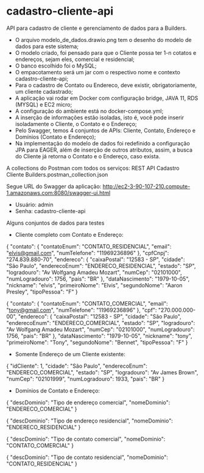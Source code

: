 # cadastro-cliente-api
API para cadastro de cliente e gerenciamento de dados para a Builders.

* O arquivo modelo_de_dados.drawio.png tem o desenho do modelo de dados para este sistema;
* O modelo criado, foi pensado para que o Cliente possa ter 1-n cotatos e endereços, sejam eles, comercial e residencial;
* O banco escolhido foi o MySQL;
* O empacotamento será um jar com o respectivo nome e contexto cadastro-cliente-api;
* Para o cadastro de Contato ou Endereco, deve existir, obrigatoriamente, um cliente cadastrado;
* A aplicação vai rodar em Docker com configuração bridge, JAVA 11, RDS (MYSQL) e EC2 micro;
* A configuração do ambiente está no docker-compose.yml;
* A inserção de informações estão isoladas, isto é, você pode inserir isoladamente o Cliente, o Contato e o Endereço;
* Pelo Swagger, temos 4 conjuntos de APIs: Cliente, Contato, Endereço e Domínios (Contato e Endereço);
* Na implementação do modelo de dados foi redefinido a configuração JPA para EAGER, além de inserção de outros atributos, assim, a busca do Cliente já retorna o Contato e o Endereço, caso exista.

A collections do Postman com todos os serviços: REST API Cadastro Cliente Builders.postman_collection.json

Segue URL do Swagger da aplicação: http://ec2-3-90-107-210.compute-1.amazonaws.com:8080/swagger-ui.html

* Usuário: admin
* Senha: cadastro-cliente-api

Alguns conjuntos de dados para testes

* Cliente completo com Contato e Endereço:

{
  "contato": {
    "contatoEnum": "CONTATO_RESIDENCIAL",
    "email": "elvis@gmail.com",
    "numTelefone": "11969236896"
  },
  "cpfCnpj": "274.839.880-70",
  "endereco": {
    "caixaPostal": "12583 - SP",
    "cidade": "São Paulo",
    "enderecoEnum": "ENDERECO_RESIDENCIAL",
    "estado": "SP",
    "logradouro": "Av Wolfgang Amadeu Mozart",
    "numCep": "02101000",
    "numLogradouro": 1756,
    "pais": "BR"
  },
  "dataNascimento": "1979-10-05",
  "nickname": "elvis",
  "primeiroNome": "Elvis",
  "segundoNome": "Aaron Presley",
  "tipoPessoa": "F"
}

{
  "contato": {
    "contatoEnum": "CONTATO_COMERCIAL",
    "email": "tony@gmail.com",
    "numTelefone": "11969236896"
  },
  "cpf": "270.000.000-00",
  "endereco": {
    "caixaPostal": "12583 - SP",
    "cidade": "São Paulo",
    "enderecoEnum": "ENDERECO_COMERCIAL",
    "estado": "SP",
    "logradouro": "Av Wolfgang Amadeu Mozart",
    "numCep": "02101000",
    "numLogradouro": 1756,
    "pais": "BR"
  },
  "dataNascimento": "1979-10-05",
  "nickname": "tony",
  "primeiroNome": "Tony",
  "segundoNome": "Bennet",
  "tipoPessoa": "F"
}

* Somente Endereço de um Cliente existente:

{
    "idCliente": 1,
    "cidade": "São Paulo",
    "enderecoEnum": "ENDERECO_COMERCIAL",
    "estado": "SP",
    "logradouro": "Av James Brown",
    "numCep": "02101999",
    "numLogradouro": 1933,
    "pais": "BR"
}
  
* Domínios de Contato e Endereço:

{
  "descDominio": "Tipo de endereço comercial",
  "nomeDominio": "ENDERECO_COMERCIAL"
}

{
  "descDominio": "Tipo de endereço residencial",
  "nomeDominio": "ENDERECO_RESIDENCIAL"
}

{
  "descDominio": "Tipo de contato comercial",
  "nomeDominio": "CONTATO_COMERCIAL"
}

{
  "descDominio": "Tipo de contato residencial",
  "nomeDominio": "CONTATO_RESIDENCIAL"
}


